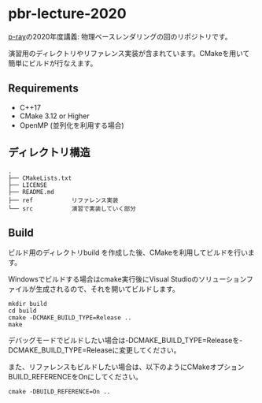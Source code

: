 # pbr-lecture-2020

[p-ray](https://p-ray.oskt.us/)の2020年度講義: 物理ベースレンダリングの回のリポジトリです。

演習用のディレクトリやリファレンス実装が含まれています。CMakeを用いて簡単にビルドが行なえます。


## Requirements

* C++17
* CMake 3.12 or Higher
* OpenMP (並列化を利用する場合)

## ディレクトリ構造

```
.
├── CMakeLists.txt
├── LICENSE
├── README.md
├── ref           リファレンス実装
└── src           演習で実装していく部分
```

## Build

ビルド用のディレクトリbuild を作成した後、CMakeを利用してビルドを行います。

Windowsでビルドする場合はcmake実行後にVisual Studioのソリューションファイルが生成されるので、それを開いてビルドします。

```
mkdir build
cd build
cmake -DCMAKE_BUILD_TYPE=Release ..
make
```

デバッグモードでビルドしたい場合は-DCMAKE_BUILD_TYPE=Releaseを-DCMAKE_BUILD_TYPE=Releaseに変更してください。

また、リファレンスもビルドしたい場合は、以下のようにCMakeオプションBUILD_REFERENCEをOnにしてください。

```
cmake -DBUILD_REFERENCE=On ..
```
